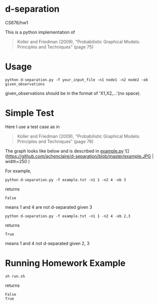 # d-separation
CS676/hw1

This is a python implementation of
> Koller and Friedman (2009), "Probabilistic Graphical Models: Principles and Techniques" (page 75)

Usage
==========
```
python d-separation.py -f your_input_file -n1 node1 -n2 node2 -ob given_observations
```
given_observations should be in the format of 'X1,X2,...'(no space).

Simple Test
==========
Here I use a test case as in
> Koller and Friedman (2009), "Probabilistic Graphical Models: Principles and Techniques" (page 76)

The graph looks like below and is described in [example.py](https://github.com/qchenclaire/d-separation/blob/master/example.py)
![](https://github.com/qchenclaire/d-separation/blob/master/example.JPG | width=250 )

For example,
```
python d-separation.py -f example.txt -n1 1 -n2 4 -ob 3
```
returns
```
False
```
means 1 and 4 are not d-separated given 3
```
python d-separation.py -f example.txt -n1 1 -n2 4 -ob 2,3
```
returns
```
True
```
means 1 and 4 not d-separated given 2, 3

Running Homework Example
==========
<!-- ```
python d-separation.py -f dag.txt -n1 61 -n2 68 -ob 4,19,90
```
returns
```
False
```


```
python d-separation.py -f dag.txt -n1 55 -n2 27 -ob 4,8,9,12,29,32,40,44,45,48,50,52
```
returns
```
True
``` -->
```
sh run.sh
```
returns
```
False
True
```
